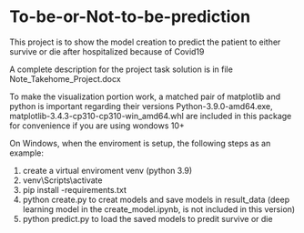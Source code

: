 # To-be-or-Not-to-be-prediction
This project is to show the model creation to predict the patient to either survive or die 
after hospitalized because of Covid19

A complete description for the project task solution is in file Note_Takehome_Project.docx

To make the visualization portion work, a matched pair of matplotlib and python is important regarding their versions
Python-3.9.0-amd64.exe, matplotlib-3.4.3-cp310-cp310-win_amd64.whl are included in this package for convenience 
if you are using wondows 10+

On Windows, when the enviroment is setup, the following steps as an example:
1) create a virtual enviroment venv (python 3.9)
2) venv\Scripts\activate 
3) pip install -requirements.txt
4) python create.py to creat models and save models in result_data (deep learning model in the create_model.ipynb, is not included in this version)
5) python predict.py to load the saved models to predit survive or die 


